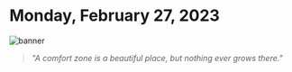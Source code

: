 # Monday, February 27, 2023
![banner](https://picsum.photos/seed/2023-February-27/500/200)
> _"A comfort zone is a beautiful place, but nothing ever grows there."_
<!-- START doctoc generated TOC please keep comment here to allow auto update -->
<!-- DON'T EDIT THIS SECTION, INSTEAD RE-RUN doctoc TO UPDATE -->



<!-- END doctoc generated TOC please keep comment here to allow auto update -->

<!--- TODO: fill me out, if you have time today (above this line)--->
